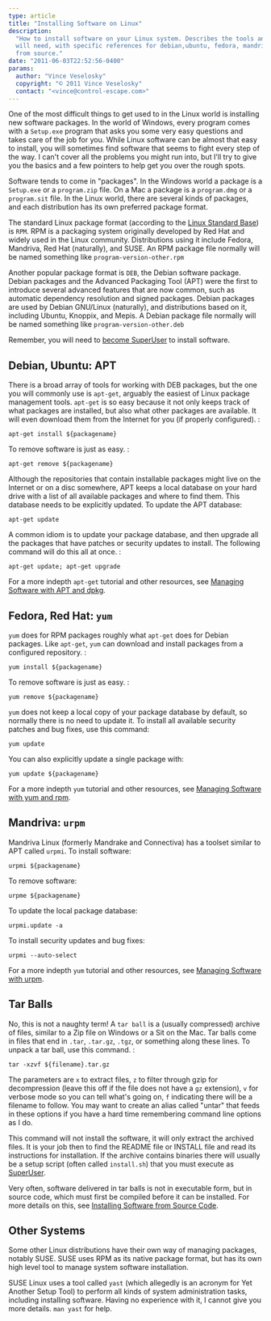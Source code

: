 ```yaml
---
type: article
title: "Installing Software on Linux"
description:
  "How to install software on your Linux system. Describes the tools and commands you
  will need, with specific references for debian,ubuntu, fedora, mandriva, and compiling
  from source."
date: "2011-06-03T22:52:56-0400"
params:
  author: "Vince Veselosky"
  copyright: "© 2011 Vince Veselosky"
  contact: "<vince@control-escape.com>"
---
```


One of the most difficult things to get used to in the Linux world is installing new
software packages. In the world of Windows, every program comes with a `Setup.exe`
program that asks you some very easy questions and takes care of the job for you. While
Linux software can be almost that easy to install, you will sometimes find software that
seems to fight every step of the way. I can\'t cover all the problems you might run
into, but I\'ll try to give you the basics and a few pointers to help get you over the
rough spots.

Software tends to come in \"packages\". In the Windows world a package is a `Setup.exe`
or a `program.zip` file. On a Mac a package is a `program.dmg` or a `program.sit` file.
In the Linux world, there are several kinds of packages, and each distribution has its
own preferred package format.

The standard Linux package format (according to the
[Linux Standard Base](http://en.wikipedia.org/wiki/Linux_Standard_Base)) is `RPM`. RPM
is a packaging system originally developed by Red Hat and widely used in the Linux
community. Distributions using it include Fedora, Mandriva, Red Hat (naturally), and
SUSE. An RPM package file normally will be named something like
`program-version-other.rpm`

Another popular package format is `DEB`, the Debian software package. Debian packages
and the Advanced Packaging Tool (APT) were the first to introduce several advanced
features that are now common, such as automatic dependency resolution and signed
packages. Debian packages are used by Debian GNU/Linux (naturally), and distributions
based on it, including Ubuntu, Knoppix, and Mepis. A Debian package file normally will
be named something like `program-version-other.deb`

Remember, you will need to [become SuperUser](/linux/users-groups#becoming-superuser) to
install software.

## Debian, Ubuntu: APT

There is a broad array of tools for working with DEB packages, but the one you will
commonly use is `apt-get`, arguably the easiest of Linux package management tools.
`apt-get` is so easy because it not only keeps track of what packages are installed, but
also what other packages are available. It will even download them from the Internet for
you (if properly configured). :

    apt-get install ${packagename}

To remove software is just as easy. :

    apt-get remove ${packagename}

Although the repositories that contain installable packages might live on the Internet
or on a disc somewhere, APT keeps a local database on your hard drive with a list of all
available packages and where to find them. This database needs to be explicitly updated.
To update the APT database:

    apt-get update

A common idiom is to update your package database, and then upgrade all the packages
that have patches or security updates to install. The following command will do this all
at once. :

    apt-get update; apt-get upgrade

For a more indepth `apt-get` tutorial and other resources, see
[Managing Software with APT and dpkg](/linux/lx-swinstall-apt).

## Fedora, Red Hat: `yum`

`yum` does for RPM packages roughly what `apt-get` does for Debian packages. Like
`apt-get`, `yum` can download and install packages from a configured repository. :

    yum install ${packagename}

To remove software is just as easy. :

    yum remove ${packagename}

`yum` does not keep a local copy of your package database by default, so normally there
is no need to update it. To install all available security patches and bug fixes, use
this command:

    yum update

You can also explicitly update a single package with:

    yum update ${packagename}

For a more indepth `yum` tutorial and other resources, see
[Managing Software with yum and rpm](/linux/lx-swinstall-yum).

## Mandriva: `urpm`

Mandriva Linux (formerly Mandrake and Connectiva) has a toolset similar to APT called
`urpmi`. To install software:

    urpmi ${packagename}

To remove software:

    urpme ${packagename}

To update the local package database:

    urpmi.update -a

To install security updates and bug fixes:

    urpmi --auto-select

For a more indepth `yum` tutorial and other resources, see
[Managing Software with urpm](/linux/lx-swinstall-urpm).

## Tar Balls

No, this is not a naughty term! A `tar ball` is a (usually compressed) archive of files,
similar to a Zip file on Windows or a Sit on the Mac. Tar balls come in files that end
in `.tar`, `.tar.gz`, `.tgz`, or something along these lines. To unpack a tar ball, use
this command. :

    tar -xzvf ${filename}.tar.gz

The parameters are `x` to extract files, `z` to filter through gzip for decompression
(leave this off if the file does not have a `gz` extension), `v` for verbose mode so you
can tell what\'s going on, `f` indicating there will be a filename to follow. You may
want to create an alias called \"untar\" that feeds in these options if you have a hard
time remembering command line options as I do.

This command will not install the software, it will only extract the archived files. It
is your job then to find the README file or INSTALL file and read its instructions for
installation. If the archive contains binaries there will usually be a setup script
(often called `install.sh`) that you must execute as
[SuperUser](/linux/users-groups#becoming-superuser).

Very often, software delivered in tar balls is not in executable form, but in source
code, which must first be compiled before it can be installed. For more details on this,
see [Installing Software from Source Code](/linux/lx-swinstall-tar).

## Other Systems

Some other Linux distributions have their own way of managing packages, notably SUSE.
SUSE uses RPM as its native package format, but has its own high level tool to manage
system software installation.

SUSE Linux uses a tool called `yast` (which allegedly is an acronym for Yet Another
Setup Tool) to perform all kinds of system administration tasks, including installing
software. Having no experience with it, I cannot give you more details. `man yast` for
help.
